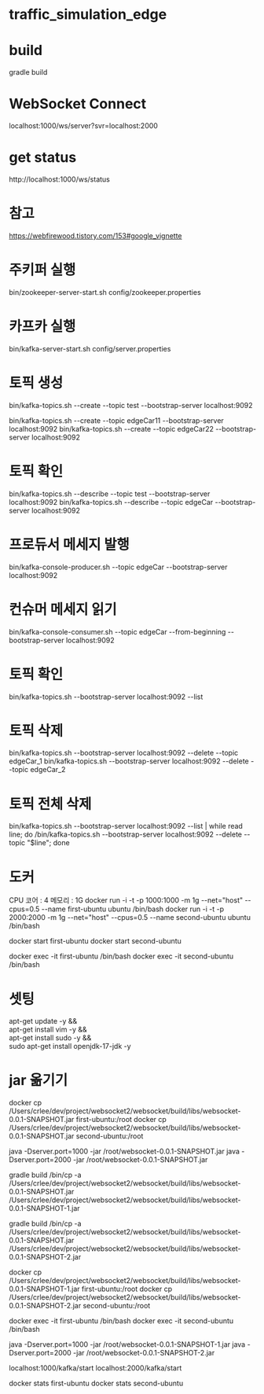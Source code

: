 # traffic_simulation_edge

# build
gradle build

# WebSocket Connect
localhost:1000/ws/server?svr=localhost:2000

# get status
http://localhost:1000/ws/status

# 참고
https://webfirewood.tistory.com/153#google_vignette

# 주키퍼 실행
bin/zookeeper-server-start.sh config/zookeeper.properties

# 카프카 실행
bin/kafka-server-start.sh config/server.properties

# 토픽 생성

bin/kafka-topics.sh --create --topic test --bootstrap-server localhost:9092

bin/kafka-topics.sh --create --topic edgeCar11 --bootstrap-server localhost:9092
bin/kafka-topics.sh --create --topic edgeCar22 --bootstrap-server localhost:9092

# 토픽 확인
bin/kafka-topics.sh --describe --topic test --bootstrap-server localhost:9092
bin/kafka-topics.sh --describe --topic edgeCar --bootstrap-server localhost:9092

# 프로듀서 메세지 발행
bin/kafka-console-producer.sh --topic edgeCar --bootstrap-server localhost:9092

# 컨슈머 메세지 읽기
bin/kafka-console-consumer.sh --topic edgeCar --from-beginning --bootstrap-server localhost:9092

# 토픽 확인
bin/kafka-topics.sh --bootstrap-server localhost:9092 --list
# 토픽 삭제
bin/kafka-topics.sh --bootstrap-server localhost:9092 --delete --topic edgeCar_1
bin/kafka-topics.sh --bootstrap-server localhost:9092 --delete --topic edgeCar_2

# 토픽 전체 삭제
bin/kafka-topics.sh --bootstrap-server localhost:9092 --list | while read line; do /bin/kafka-topics.sh --bootstrap-server localhost:9092 --delete --topic "$line"; done



# 도커
CPU 코어 : 4
메모리 : 1G
docker run -i -t -p 1000:1000 -m 1g  --net="host" --cpus=0.5 --name first-ubuntu ubuntu /bin/bash
docker run -i -t -p 2000:2000 -m 1g  --net="host" --cpus=0.5 --name second-ubuntu ubuntu /bin/bash

docker start first-ubuntu
docker start second-ubuntu

docker exec -it first-ubuntu /bin/bash
docker exec -it second-ubuntu /bin/bash

# 셋팅
apt-get update -y &&\
apt-get install vim -y &&\
apt-get install sudo -y &&\
sudo apt-get install openjdk-17-jdk -y

# jar 옮기기
docker cp /Users/crlee/dev/project/websocket2/websocket/build/libs/websocket-0.0.1-SNAPSHOT.jar first-ubuntu:/root
docker cp /Users/crlee/dev/project/websocket2/websocket/build/libs/websocket-0.0.1-SNAPSHOT.jar second-ubuntu:/root

java -Dserver.port=1000 -jar /root/websocket-0.0.1-SNAPSHOT.jar
java -Dserver.port=2000 -jar /root/websocket-0.0.1-SNAPSHOT.jar

gradle build
/bin/cp -a /Users/crlee/dev/project/websocket2/websocket/build/libs/websocket-0.0.1-SNAPSHOT.jar /Users/crlee/dev/project/websocket2/websocket/build/libs/websocket-0.0.1-SNAPSHOT-1.jar

gradle build
/bin/cp -a /Users/crlee/dev/project/websocket2/websocket/build/libs/websocket-0.0.1-SNAPSHOT.jar /Users/crlee/dev/project/websocket2/websocket/build/libs/websocket-0.0.1-SNAPSHOT-2.jar

docker cp /Users/crlee/dev/project/websocket2/websocket/build/libs/websocket-0.0.1-SNAPSHOT-1.jar first-ubuntu:/root
docker cp /Users/crlee/dev/project/websocket2/websocket/build/libs/websocket-0.0.1-SNAPSHOT-2.jar second-ubuntu:/root

docker exec -it first-ubuntu /bin/bash
docker exec -it second-ubuntu /bin/bash

java -Dserver.port=1000 -jar /root/websocket-0.0.1-SNAPSHOT-1.jar
java -Dserver.port=2000 -jar /root/websocket-0.0.1-SNAPSHOT-2.jar

localhost:1000/kafka/start
localhost:2000/kafka/start

docker stats first-ubuntu
docker stats second-ubuntu
